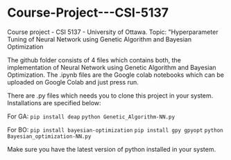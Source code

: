# Course-Project---CSI-5137
Course project - CSI 5137 - University of Ottawa. Topic: "Hyperparameter Tuning of Neural Network using Genetic Algorithm and Bayesian Optimization

The github folder consists of 4 files which contains both, the implementation of Neural Network using Genetic Algorithm and Bayesian Optimization. The .ipynb files are the Google colab notebooks which can be uploaded on Google Colab and just press run.

There are .py files which needs you to clone this project in your system. Installations are specified below:

For GA:
`pip install deap`
`python Genetic_Algorithm-NN.py` 

For BO:
`pip install bayesian-optimization`
`pip install gpy gpyopt`
`python Bayesian_optimization-NN.py`

Make sure you have the latest version of python installed in your system.

